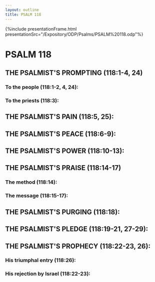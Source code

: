 ```yaml
---
layout: outline
title: PSALM 118
---
```

{%include presentationFrame.html presentationSrc="/Expository/ODP/Psalms/PSALM%20118.odp"%}

# PSALM 118 
## THE PSALMIST\'S PROMPTING (118:1-4, 24) 
###  To the people (118:1-2, 4, 24): 
###  To the priests (118:3): 
## THE PSALMIST\'S PAIN (118:5, 25): 
## THE PSALMIST\'S PEACE (118:6-9): 
## THE PSALMIST\'S POWER (118:10-13): 
## THE PSALMIST\'S PRAISE (118:14-17) 
###  The method (118:14): 
###  The message (118:15-17): 
## THE PSALMIST\'S PURGING (118:18): 
## THE PSALMIST\'S PLEDGE (118:19-21, 27-29): 
## THE PSALMIST\'S PROPHECY (118:22-23, 26): 
###  His triumphal entry (118:26): 
###  His rejection by Israel (118:22-23): 

